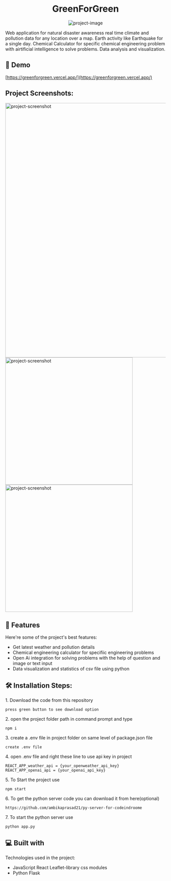 <h1 align="center" id="title">GreenForGreen</h1>

<p align="center"><img src="https://greenforgreen.vercel.app/images/logo_nobg.png" alt="project-image"></p>

<p id="description">Web application for natural disaster awareness real time climate and pollution data for any location over a map. Earth activity like Earthquake for a single day. Chemical Calculator for specific chemical engineering problem with airtificial intelligence to solve problems. Data analysis and visualization.</p>

<h2>🚀 Demo</h2>

[https://greenforgreen.vercel.app/](https://greenforgreen.vercel.app/)

<h2>Project Screenshots:</h2>

<img src="https://i.ibb.co/pyt4HhT/Screenshot-2024-03-18-012921.png" alt="project-screenshot" width="800" >

<img src="https://i.ibb.co/ZfZ2nyZ/Screenshot-2024-03-18-012906.png" alt="project-screenshot" width="400" height="400/">

<img src="https://i.ibb.co/j4wKqyN/Screenshot-2024-03-18-012954.png" alt="project-screenshot" width="400" height="400/">

<h2>🧐 Features</h2>

Here're some of the project's best features:

- Get latest weather and pollution details
- Chemical engineering calculator for specifiic engineering problems
- Open Ai integration for solving problems with the help of question and image or text input
- Data visualization and statistics of csv file using python

<h2>🛠️ Installation Steps:</h2>

<p>1. Download the code from this repository</p>

```
press green button to see download option
```

<p>2. open the project folder path in command prompt and type</p>

```
npm i
```

<p>3. create a .env file in project folder on same level of package.json file</p>

```
create .env file
```

<p>4. open .env file and right these line to use api key in project</p>

```
REACT_APP_weather_api = {your_openweather_api_key}
REACT_APP_openai_api = {your_openai_api_key}
```

<p>5. To Start the project use </p>

```
npm start
```

<p>6. To get the python server code you can download it from here(optional)</p>

```
https://github.com/ambikaprasad21/py-server-for-codeindroome
```

<p>7. To start the python server use</p>

```
python app.py
```

<h2>💻 Built with</h2>

Technologies used in the project:

- JavaScript React Leaflet-library css modules
- Python Flask
